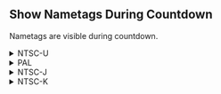 ## Show Nametags During Countdown 

Nametags are visible during countdown.

<details>
<summary>NTSC-U</summary>

```powerpc
047E6DC8 38600001
```
</details>

<details>
<summary>PAL</summary>

```powerpc
047F13F0 38600001
```
</details>

<details>
<summary>NTSC-J</summary>

```powerpc
047F0A5C 38600001
```
</details>

<details>
<summary>NTSC-K</summary>

```powerpc
047DF7B0 38600001
```
</details>